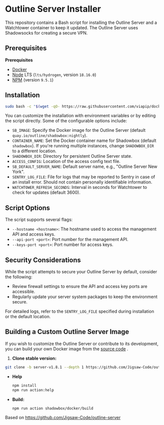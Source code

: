 # Outline Server Installer

This repository contains a Bash script for installing the Outline Server and a Watchtower container to keep it updated. The Outline Server uses Shadowsocks for creating a secure VPN.

## Prerequisites

**Prerequisites**

- [Docker](https://docs.docker.com/engine/install/)
- [Node](https://nodejs.org/en/download/) LTS (`lts/hydrogen`, version `18.16.0`)
- [NPM](https://docs.npmjs.com/downloading-and-installing-node-js-and-npm) (version `9.5.1`)

## Installation

``` bash 
sudo bash -c "$(wget -qO- https://raw.githubusercontent.com/viapip/docker-compose-outline/master/install.sh)"
```



You can customize the installation with environment variables or by editing the script directly. Some of the configurable options include:

- `SB_IMAGE`: Specify the Docker image for the Outline Server (default `quay.io/outline/shadowbox:nightly`).
- `CONTAINER_NAME`: Set the Docker container name for Shadowbox (default `shadowbox`). If you're running multiple instances, change `SHADOWBOX_DIR` to a different location.
- `SHADOWBOX_DIR`: Directory for persistent Outline Server state.
- `ACCESS_CONFIG`: Location of the access config text file.
- `SB_DEFAULT_SERVER_NAME`: Default server name, e.g., "Outline Server New York".
- `SENTRY_LOG_FILE`: File for logs that may be reported to Sentry in case of an install error. Should not contain personally identifiable information.
- `WATCHTOWER_REFRESH_SECONDS`: Interval in seconds for Watchtower to check for updates (default 3600).

## Script Options

The script supports several flags:

- `--hostname <hostname>`: The hostname used to access the management API and access keys.
- `--api-port <port>`: Port number for the management API.
- `--keys-port <port>`: Port number for access keys.


## Security Considerations

While the script attempts to secure your Outline Server by default, consider the following:

- Review firewall settings to ensure the API and access key ports are accessible.
- Regularly update your server system packages to keep the environment secure.


For detailed logs, refer to the `SENTRY_LOG_FILE` specified during installation or the default location.

## Building a Custom Outline Server Image

If you wish to customize the Outline Server or contribute to its development, you can build your own Docker image from the [source code](https://github.com/Jigsaw-Code/outline-server/blob/master/src/shadowbox/README.md) .
1. **Clone stable version:**
``` bash
git clone -b server-v1.8.1 --depth 1 https://github.com/Jigsaw-Code/outline-server.git && cd outline-server
   ```
   - **Help**

     ```sh
     npm install
     npm run action:help
     ```
-  **Build:**
   
     ```sh
     npm run action shadowbox/docker/build
     ```


Based on https://github.com/Jigsaw-Code/outline-server

